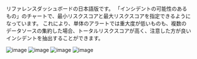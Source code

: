 リファレンスダッシュボードの日本語版です。
「インシデントの可能性のあるもの」のチャートで、最小リスクスコアと最大リスクスコアを指定できるようになっています。
これにより、単体のアラートでは重大度が低いものも、複数のデータソースの集約した場合、トータルリスクスコアが高く、注意した方が良いインシデントを抽出することができます。

![image](https://github.com/user-attachments/assets/cd450f19-fe4a-4334-bf2e-a9eb03c9a3ad)
![image](https://github.com/user-attachments/assets/321fc455-72f8-4ad5-9be5-2a156eec9626)
![image](https://github.com/user-attachments/assets/076bbbf8-1608-44ae-a417-40e8875f3f43)
![image](https://github.com/user-attachments/assets/ff145e3c-9b74-4bad-9099-fdfd143ee5eb)

